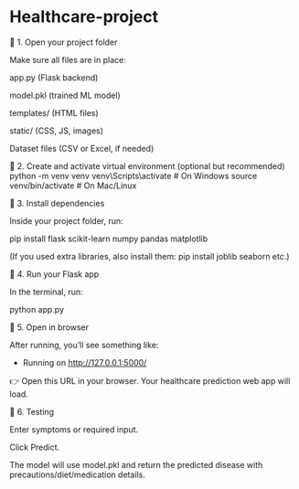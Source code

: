 # Healthcare-project
🔹 1. Open your project folder

Make sure all files are in place:

app.py (Flask backend)

model.pkl (trained ML model)

templates/ (HTML files)

static/ (CSS, JS, images)

Dataset files (CSV or Excel, if needed)

🔹 2. Create and activate virtual environment (optional but recommended)
python -m venv venv
venv\Scripts\activate   # On Windows
source venv/bin/activate   # On Mac/Linux

🔹 3. Install dependencies

Inside your project folder, run:

pip install flask scikit-learn numpy pandas matplotlib


(If you used extra libraries, also install them: pip install joblib seaborn etc.)

🔹 4. Run your Flask app

In the terminal, run:

python app.py

🔹 5. Open in browser

After running, you’ll see something like:

 * Running on http://127.0.0.1:5000/


👉 Open this URL in your browser.
Your healthcare prediction web app will load.

🔹 6. Testing

Enter symptoms or required input.

Click Predict.

The model will use model.pkl and return the predicted disease with precautions/diet/medication details.

